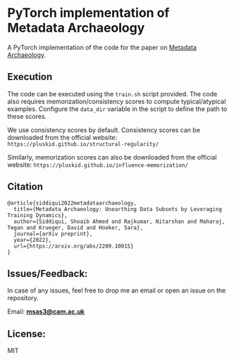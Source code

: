 # PyTorch implementation of Metadata Archaeology

A PyTorch implementation of the code for the paper on [Metadata Archaeology](https://arxiv.org/abs/2209.10015).

## Execution

The code can be executed using the ```train.sh``` script provided.
The code also requires memorization/consistency scores to compute typical/atypical examples.
Configure the ```data_dir``` variable in the script to define the path to these scores.

We use consistency scores by default. Consistency scores can be downloaded from the official website: ```https://pluskid.github.io/structural-regularity/```

Similarly, memorization scores can also be downloaded from the official website: ```https://pluskid.github.io/influence-memorization/```

## Citation

```
@article{siddiqui2022metadataarchaeology,
  title={Metadata Archaeology: Unearthing Data Subsets by Leveraging Training Dynamics},
  author={Siddiqui, Shoaib Ahmed and Rajkumar, Nitarshan and Maharaj, Tegan and Krueger, David and Hooker, Sara},
  journal={arXiv preprint},
  year={2022},
  url={https://arxiv.org/abs/2209.10015}
}
```

## Issues/Feedback:

In case of any issues, feel free to drop me an email or open an issue on the repository.

Email: **msas3@cam.ac.uk**

## License:

MIT
